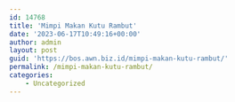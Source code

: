 ```yaml
---
id: 14768
title: 'Mimpi Makan Kutu Rambut'
date: '2023-06-17T10:49:16+00:00'
author: admin
layout: post
guid: 'https://bos.awn.biz.id/mimpi-makan-kutu-rambut/'
permalink: /mimpi-makan-kutu-rambut/
categories:
    - Uncategorized
---
```


